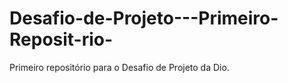 # Desafio-de-Projeto---Primeiro-Reposit-rio-
Primeiro repositório para o Desafio de Projeto da Dio.
